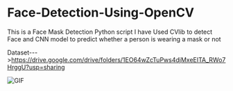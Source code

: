 # Face-Detection-Using-OpenCV
This is a Face Mask Detection Python script
I have Used CVlib to detect Face and CNN model to predict whether a person is wearing a mask or not

Dataset--->https://drive.google.com/drive/folders/1EO64wZcTuPws4djMxeEITA_RWo7HrggU?usp=sharing 


![GIF](Face_mask_Detection.gif)

